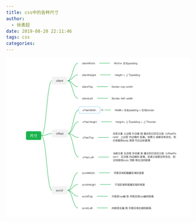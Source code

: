 ```yaml
---
title: css中的各种尺寸
author:
  - 徐勇超
date: 2019-08-20 22:11:46
tags: css
categories:
---
```


![css各种尺寸的说明图](/source/images/css/size.png)